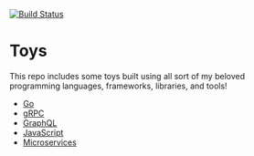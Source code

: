 [![Build Status][travisci-image]][travisci-url]

# Toys
This repo includes some toys built using all sort of my beloved programming languages, frameworks, libraries, and tools!

  * [Go](https://github.com/moorara/toys/tree/master/go)
  * [gRPC](https://github.com/moorara/toys/tree/master/grpc)
  * [GraphQL](https://github.com/moorara/toys/tree/master/graphql)
  * [JavaScript](https://github.com/moorara/toys/tree/master/javascript)
  * [Microservices](https://github.com/moorara/toys/tree/master/microservices)


[travisci-url]: https://travis-ci.org/moorara/toys
[travisci-image]: https://travis-ci.org/moorara/toys.svg?branch=master
